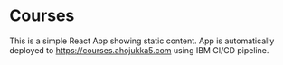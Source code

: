 # Courses

This is a simple React App showing static content. App is automatically deployed to <https://courses.ahojukka5.com> using IBM CI/CD pipeline.
